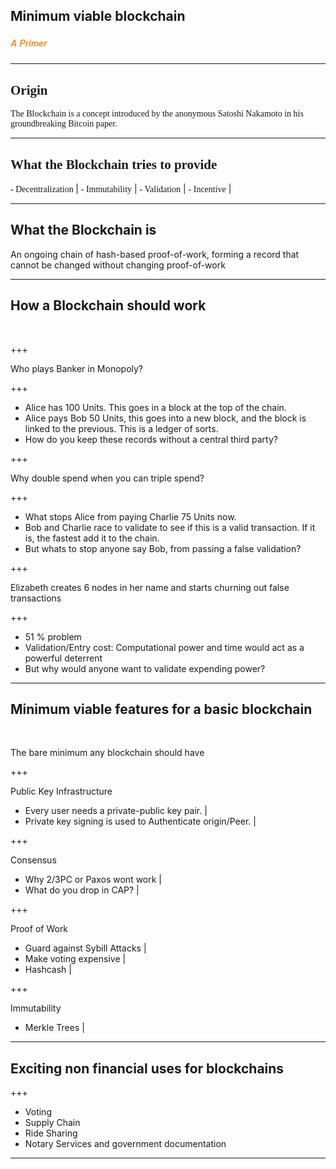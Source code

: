 ## Minimum viable blockchain
##### <span style="font-family:Helvetica Neue; font-weight:bold"><span style="color:#e49436">A Primer</span></span>

---

## <span style="font-family:Rockitt; font-weight:bold">Origin </span>
<span style="font-family:Hattori Hanzo;"> The Blockchain is a concept introduced by the anonymous Satoshi Nakamoto in his groundbreaking Bitcoin paper. </span>

---

## <span style="font-family:Rockitt; font-weight:bold"> What the Blockchain tries to provide </span>

<span style="font-family:Hattori Hanzo;">- Decentralization </span> |
<span style="font-family:Hattori Hanzo;">- Immutability</span> |
<span style="font-family:Hattori Hanzo;">- Validation</span> |
<span style="font-family:Hattori Hanzo;">- Incentive</span> | 

---

## What the Blockchain is

An ongoing chain of hash-based proof-of-work, forming a record that cannot be changed without changing proof-of-work

--- 

## How a Blockchain should work

<br>

+++ 

Who plays Banker in Monopoly?

+++

- Alice has 100 Units. This goes in a block at the top of the chain. 
- Alice pays Bob 50 Units, this goes into a new block, and the block is linked to the previous. This is a ledger of sorts. 
- How do you keep these records without a central third party? 

+++

Why double spend when you can triple spend?

+++

- What stops Alice from paying Charlie 75 Units now. 
- Bob and Charlie race to validate to see if this is a valid transaction. If it is, the fastest add it to the chain. 
- But whats to stop anyone say Bob, from passing a false validation?  

+++

Elizabeth creates 6 nodes in her name and starts churning out false transactions 

+++
 - 51 % problem 
 - Validation/Entry cost: Computational power and time would act as a powerful deterrent  
 - But why would anyone want to validate expending power?  

---

## Minimum viable features for a basic blockchain

<br>

The bare minimum any blockchain should have

+++

Public Key Infrastructure
- Every user needs a private-public key pair. |
- Private key signing is used to Authenticate origin/Peer. |

+++

Consensus 
- Why 2/3PC or Paxos wont work | 
- What do you drop in CAP? |

+++

Proof of Work  
- Guard against Sybill Attacks |
- Make voting expensive | 
- Hashcash |

+++

Immutability 
- Merkle Trees | 

---

## Exciting non financial uses for blockchains

+++

 - Voting
 - Supply Chain
 - Ride Sharing
 - Notary Services and government documentation

---
